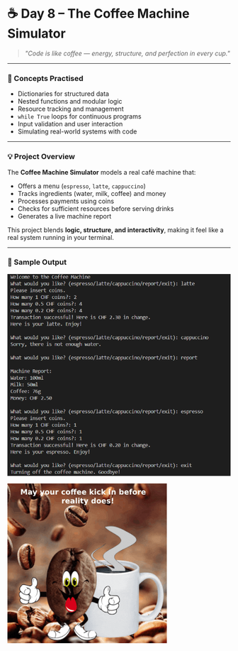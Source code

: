 # ☕ Day 8 – The Coffee Machine Simulator

> *"Code is like coffee — energy, structure, and perfection in every cup."*

---

### 🧠 Concepts Practised
- Dictionaries for structured data  
- Nested functions and modular logic  
- Resource tracking and management  
- `while True` loops for continuous programs  
- Input validation and user interaction  
- Simulating real-world systems with code  

---

### 💡 Project Overview
The **Coffee Machine Simulator** models a real café machine that:
- Offers a menu (`espresso`, `latte`, `cappuccino`)  
- Tracks ingredients (water, milk, coffee) and money  
- Processes payments using coins  
- Checks for sufficient resources before serving drinks  
- Generates a live machine report  

This project blends **logic, structure, and interactivity**, making it feel like a real system running in your terminal.

---

### 🧩 Sample Output
![Coffee Machine Output](https://raw.githubusercontent.com/hnnthecore/100DaysOfPythonMastery/refs/heads/main/assets/day8_output.png)

![Coffee Machine GIF](https://raw.githubusercontent.com/hnnthecore/100DaysOfPythonMastery/refs/heads/main/assets/giphy.gif)

